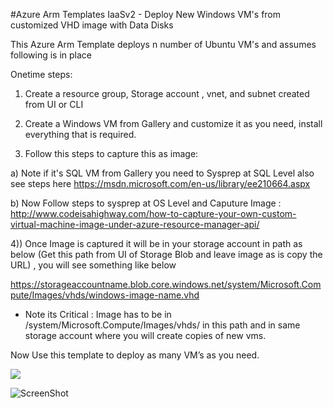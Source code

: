 #Azure Arm Templates IaaSv2 - Deploy New Windows VM's from customized VHD image with Data Disks

<Html>
This Azure Arm Template deploys n number of Ubuntu VM's and assumes following is in place

Onetime steps:

1) Create a resource group, Storage account , vnet, and subnet created from UI or CLI

2) Create a Windows VM from Gallery  and customize it as you need, install everything that is required.

3) Follow this steps to capture this as image:

a) Note if it's SQL VM from Gallery you need to Sysprep at SQL Level also see steps here 
  https://msdn.microsoft.com/en-us/library/ee210664.aspx

b) Now Follow steps to sysprep at OS Level and Caputure Image :  http://www.codeisahighway.com/how-to-capture-your-own-custom-virtual-machine-image-under-azure-resource-manager-api/

4)) Once Image is captured it will be in your storage account in path as below (Get this path from UI of Storage Blob and leave image as is copy the URL) , you will see something like below

https://storageaccountname.blob.core.windows.net/system/Microsoft.Compute/Images/vhds/windows-image-name.vhd

* Note its Critical : Image has to be in /system/Microsoft.Compute/Images/vhds/ in this path and in same storage account where you will create copies of new vms.


Now Use this template to deploy as many VM’s as you need.

<a href="https://portal.azure.com/#create/Microsoft.Template/uri/https%3A%2F%2Fraw.githubusercontent.com%2Fsrakesh28%2Fazure-vms-from-vhds%2Fmaster%2Fwindows-vm-vhds%2Fazuredeploy.json" target="_blank">
    <img src="http://azuredeploy.net/deploybutton.png"/>
</a>



![ScreenShot](https://github.com/srakesh28/azure-iaasv2-arm/blob/master/IaaSv2-vnet-vms-pip.jpg)
</html>
